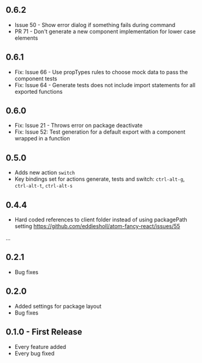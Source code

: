 ## 0.6.2
* Issue 50 - Show error dialog if something fails during command
* PR 71 - Don't generate a new component implementation for lower case elements

## 0.6.1
* Fix: Issue 66 - Use propTypes rules to choose mock data to pass the component tests
* Fix: Issue 64 - Generate tests does not include import statements for all exported functions

## 0.6.0
* Fix: Issue 21 - Throws error on package deactivate
* Fix: Issue 52: Test generation for a default export with a component wrapped in a function

## 0.5.0
* Adds new action `switch`
* Key bindings set for actions generate, tests and switch: `ctrl-alt-g`, `ctrl-alt-t`, `ctrl-alt-s`

## 0.4.4
* Hard coded references to client folder instead of using packagePath setting https://github.com/eddiesholl/atom-fancy-react/issues/55

...

## 0.2.1
* Bug fixes

## 0.2.0
* Added settings for package layout
* Bug fixes

## 0.1.0 - First Release
* Every feature added
* Every bug fixed
